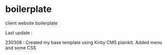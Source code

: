 # boilerplate
client website boilerplate

Last update :

230308 : Created my base template using Kirby CMS plainkit. Added menu and some CSS
